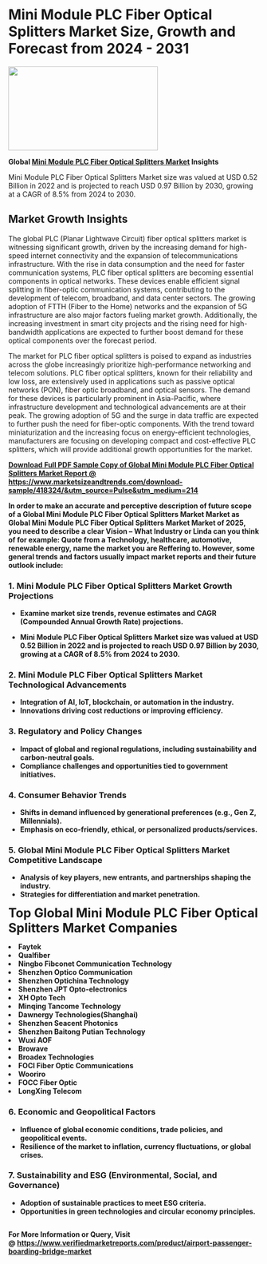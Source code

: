 <H1>Mini Module PLC Fiber Optical Splitters Market Size, Growth and Forecast from 2024 - 2031</H1><img class="aligncenter size-medium wp-image-584254" src="https://thirdeyenews.in/wp-content/uploads/2024/09/Global-Market-Research-300x168.jpeg" alt="" width="300" height="168" /><p><strong>Global&nbsp;<a href="https://www.marketsizeandtrends.com/download-sample/418324/&amp;utm_source=Pulse&amp;utm_medium=214">Mini Module PLC Fiber Optical Splitters Market</a> Insights</strong></p><p>Mini Module PLC Fiber Optical Splitters Market size was valued at USD 0.52 Billion in 2022 and is projected to reach USD 0.97 Billion by 2030, growing at a CAGR of 8.5% from 2024 to 2030.</p><p><h2>Market Growth Insights</h2> <p>The global PLC (Planar Lightwave Circuit) fiber optical splitters market is witnessing significant growth, driven by the increasing demand for high-speed internet connectivity and the expansion of telecommunications infrastructure. With the rise in data consumption and the need for faster communication systems, PLC fiber optical splitters are becoming essential components in optical networks. These devices enable efficient signal splitting in fiber-optic communication systems, contributing to the development of telecom, broadband, and data center sectors. The growing adoption of FTTH (Fiber to the Home) networks and the expansion of 5G infrastructure are also major factors fueling market growth. Additionally, the increasing investment in smart city projects and the rising need for high-bandwidth applications are expected to further boost demand for these optical components over the forecast period.</p> <p><strong><a href="#"></a></strong></p> <p>The market for PLC fiber optical splitters is poised to expand as industries across the globe increasingly prioritize high-performance networking and telecom solutions. PLC fiber optical splitters, known for their reliability and low loss, are extensively used in applications such as passive optical networks (PON), fiber optic broadband, and optical sensors. The demand for these devices is particularly prominent in Asia-Pacific, where infrastructure development and technological advancements are at their peak. The growing adoption of 5G and the surge in data traffic are expected to further push the need for fiber-optic components. With the trend toward miniaturization and the increasing focus on energy-efficient technologies, manufacturers are focusing on developing compact and cost-effective PLC splitters, which will provide additional growth opportunities for the market.</p> <p><strong><a href="#"></p><p><span class=""><strong>Download Full PDF Sample Copy of Global Mini Module PLC Fiber Optical Splitters Market Report</strong> @ <a href="https://www.marketsizeandtrends.com/download-sample/418324/&amp;utm_source=Pulse&amp;utm_medium=214" target="_blank">https://www.marketsizeandtrends.com/download-sample/418324/&amp;utm_source=Pulse&amp;utm_medium=214</a></span></p><p>In order to make an accurate and perceptive description of future scope of a Global&nbsp;Mini Module PLC Fiber Optical Splitters Market Market as Global&nbsp;Mini Module PLC Fiber Optical Splitters Market Market of 2025, you need to describe a clear Vision &ndash; What Industry or Linda can you think of for example: Quote from a Technology, healthcare, automotive, renewable energy, name the market you are Reffering to. However, some general trends and factors usually impact market reports and their future outlook include:</p><h3>1.&nbsp;<strong>Mini Module PLC Fiber Optical Splitters Market Growth Projections</strong></h3><ul><li>Examine market size trends, revenue estimates and CAGR (Compounded Annual Growth Rate) projections.</li><li><p>Mini Module PLC Fiber Optical Splitters Market size was valued at USD 0.52 Billion in 2022 and is projected to reach USD 0.97 Billion by 2030, growing at a CAGR of 8.5% from 2024 to 2030.</p></li></ul><h3>2.&nbsp;<strong>Mini Module PLC Fiber Optical Splitters Market Technological Advancements</strong></h3><ul><li>Integration of AI, IoT, blockchain, or automation in the industry.</li><li>Innovations driving cost reductions or improving efficiency.</li></ul><h3>3.&nbsp;<strong>Regulatory and Policy Changes</strong></h3><ul><li>Impact of global and regional regulations, including sustainability and carbon-neutral goals.</li><li>Compliance challenges and opportunities tied to government initiatives.</li></ul><h3>4.&nbsp;<strong>Consumer Behavior Trends</strong></h3><ul><li>Shifts in demand influenced by generational preferences (e.g., Gen Z, Millennials).</li><li>Emphasis on eco-friendly, ethical, or personalized products/services.</li></ul><h3>5.&nbsp;<strong>Global Mini Module PLC Fiber Optical Splitters Market Competitive Landscape</strong></h3><ul><li>Analysis of key players, new entrants, and partnerships shaping the industry.</li><li>Strategies for differentiation and market penetration.</li></ul><p data-pm-slice="1 1 []"><span style="color: inherit; font-family: inherit; font-size: 25px;">Top Global Mini Module PLC Fiber Optical Splitters Market Companies</span></p><div class="" data-test-id=""><p><li>Faytek</li><li> Qualfiber</li><li> Ningbo Fibconet Communication Technology</li><li> Shenzhen Optico Communication</li><li> Shenzhen Optichina Technology</li><li> Shenzhen JPT Opto-electronics</li><li> XH Opto Tech</li><li> Minqing Tancome Technology</li><li> Dawnergy Technologies(Shanghai)</li><li> Shenzhen Seacent Photonics</li><li> Shenzhen Baitong Putian Technology</li><li> Wuxi AOF</li><li> Browave</li><li> Broadex Technologies</li><li> FOCI Fiber Optic Communications</li><li> Wooriro</li><li> FOCC Fiber Optic</li><li> LongXing Telecom</li></p></div><h3>6.&nbsp;<strong>Economic and Geopolitical Factors</strong></h3><ul><li>Influence of global economic conditions, trade policies, and geopolitical events.</li><li>Resilience of the market to inflation, currency fluctuations, or global crises.</li></ul><h3>7.&nbsp;<strong>Sustainability and ESG (Environmental, Social, and Governance)</strong></h3><ul><li>Adoption of sustainable practices to meet ESG criteria.</li><li>Opportunities in green technologies and circular economy principles.</li></ul><h2><strong style="font-size: 14px;">For More Information or Query, Visit @&nbsp;</strong><a style="background-color: #ffffff; font-size: 14px;" href="https://www.marketsizeandtrends.com/report/mini-module-plc-fiber-optical-splitters-market/" target="_blank">https://www.verifiedmarketreports.com/product/airport-passenger-boarding-bridge-market</a></h2>

